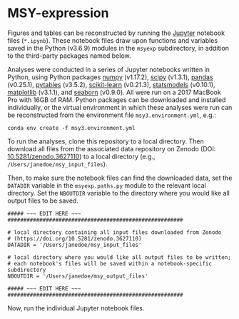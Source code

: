 # MSY-expression

Figures and tables can be reconstructed by running the [Jupyter](https://jupyter-notebook.readthedocs.io/en/stable/) notebook files (`*.ipynb`). These notebook files draw upon functions and variables saved in the Python (v3.6.9) modules in the `msyexp` subdirectory, in addition to the third-party packages named below.

Analyses were conducted in a series of Jupyter notebooks written in Python, using Python packages [numpy](https://numpy.org) (v1.17.2), [scipy](https://scipy.org) (v1.3.1), [pandas](http://pandas.pydata.org) (v0.25.1), [pytables](https://www.pytables.org) (v3.5.2), [scikit-learn](https://scikit-learn.org/stable/) (v0.21.3), [statsmodels](https://www.statsmodels.org/stable/index.html) (v0.10.1), [matplotlib](https://matplotlib.org) (v3.1.1), and [seaborn](https://seaborn.pydata.org) (v0.9.0). All were run on a 2017 MacBook Pro with 16GB of RAM. Python packages can be downloaded and installed individually, or the virtual environment in which these analyses were run can be reconstructed from the environment file `msy3.environment.yml`, e.g.:

    conda env create -f msy3.environment.yml

To run the analyses, clone this repository to a local directory. Then download all files from the associated data repository on Zenodo (DOI: [10.5281/zenodo.3627110](https://doi.org/10.5281/zenodo.3627110)) to a local directory (e.g., `/Users/janedoe/msy_input_files`). 

Then, to make sure the notebook files can find the downloaded data, set the `DATADIR` variable in the `msyexp.paths.py` module to the relevant local directory. Set the `NBOUTDIR` variable to the directory where you would like all output files to be saved.

    ##### ~~~ EDIT HERE ~~~ #######################################################
    
    # local directory containing all input files downloaded from Zenodo
    # (https://doi.org/10.5281/zenodo.3627110)
    DATADIR = '/Users/janedoe/msy_input_files'
    
    # local directory where you would like all output files to be written;
    # each notebook's files will be saved within a notebook-specific subdirectory
    NBOUTDIR = '/Users/janedoe/msy_output_files'
    
    ##### ~~~ EDIT HERE ~~~ #######################################################
    
Now, run the individual Jupyter notebook files.
